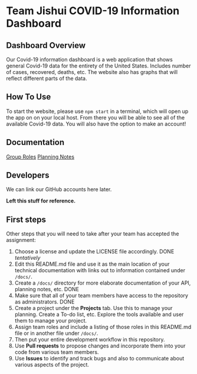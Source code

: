 # Team Jishui COVID-19 Information Dashboard

## Dashboard Overview

Our Covid-19 information dashboard is a web application that shows general Covid-19 data for the entirety of the United States.
Includes number of cases, recovered, deaths, etc. 
The website also has graphs that will reflect different parts of the data.


## How To Use

To start the website, please use `npm start` in a terminal, which will open up the app on on your local host. 
From there you will be able to see all of the available Covid-19 data.
You will also have the option to make an account!


## Documentation

[Group Roles](https://github.com/comp426-2022-spring/a99-jishui/blob/main/docs/roles.md)
[Planning Notes](https://github.com/comp426-2022-spring/a99-jishui/blob/main/docs/planning.md)

## Developers

We can link our GitHub accounts here later.


**Left this stuff for reference.**

## First steps

Other steps that you will need to take after your team has accepted the assignment:

1. Choose a license and update the LICENSE file accordingly. DONE *tentatively*
2. Edit this README.md file and use it as the main location of your technical documentation with links out to information contained under `/docs/`.
3. Create a `/docs/` directory for more elaborate documentation of your API, planning notes, etc. DONE
4. Make sure that all of your team members have access to the repository as administrators. DONE
5. Create a project under the **Projects** tab. Use this to manage your planning. Create a To-do list, etc. 
Explore the tools available and user them to manage your project.
7. Assign team roles and include a listing of those roles in this README.md file or in another file under `/docs/`.
8. Then put your entire development workflow in this repository.
9. Use **Pull requests** to propose changes and incorporate them into your code from various team members. 
10. Use **Issues** to identify and track bugs and also to communicate about various aspects of the project.
